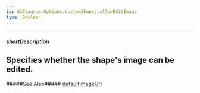 ```yaml
---
id: dxDiagram.Options.customShapes.allowEditImage
type: Boolean
---
```

---
##### shortDescription
Specifies whether the shape's image can be edited.
---

#####See Also#####
[defaultImageUrl](/Documentation/ApiReference/UI_Widgets/dxDiagram/Configuration/customShapes/#defaultImageUrl)